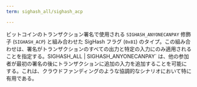 ```yaml
---
term: sighash_all/sighash_acp

---
```

ビットコインのトランザクション署名で使用される `SIGHASH_ANYONECANPAY` 修飾子 (`SIGHASH_ACP`) と組み合わせた SigHash フラグ (`0x81`) のタイプ。この組み合わせは、署名がトランザクションのすべての出力と特定の入力にのみ適用されることを指定する。SIGHASH_ALL | SIGHASH_ANYONECANPAY` は、他の参加者が最初の署名の後にトランザクションに追加の入力を追加することを可能にする。これは、クラウドファンディングのような協調的なシナリオにおいて特に有用である。